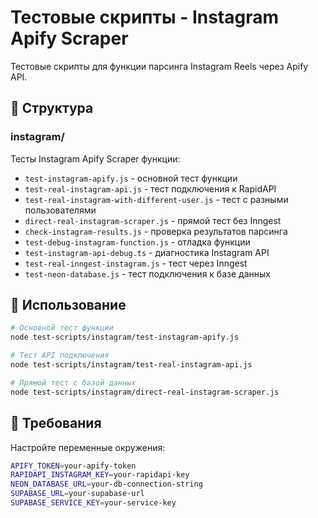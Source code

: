 # Тестовые скрипты - Instagram Apify Scraper

Тестовые скрипты для функции парсинга Instagram Reels через Apify API.

## 📁 Структура

### instagram/
Тесты Instagram Apify Scraper функции:

- `test-instagram-apify.js` - основной тест функции
- `test-real-instagram-api.js` - тест подключения к RapidAPI  
- `test-real-instagram-with-different-user.js` - тест с разными пользователями
- `direct-real-instagram-scraper.js` - прямой тест без Inngest
- `check-instagram-results.js` - проверка результатов парсинга
- `test-debug-instagram-function.js` - отладка функции
- `test-instagram-api-debug.ts` - диагностика Instagram API
- `test-real-inngest-instagram.js` - тест через Inngest
- `test-neon-database.js` - тест подключения к базе данных

## 🚀 Использование

```bash
# Основной тест функции
node test-scripts/instagram/test-instagram-apify.js

# Тест API подключения  
node test-scripts/instagram/test-real-instagram-api.js

# Прямой тест с базой данных
node test-scripts/instagram/direct-real-instagram-scraper.js
```

## 🔧 Требования

Настройте переменные окружения:
```bash
APIFY_TOKEN=your-apify-token
RAPIDAPI_INSTAGRAM_KEY=your-rapidapi-key  
NEON_DATABASE_URL=your-db-connection-string
SUPABASE_URL=your-supabase-url
SUPABASE_SERVICE_KEY=your-service-key
```